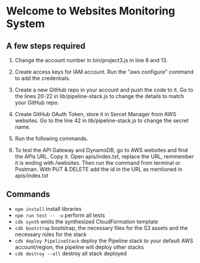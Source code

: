 # Welcome to Websites Monitoring System

## A few steps required

1) Change the account number in bin/project3.js in line 8 and 13.

2) Create access keys for IAM account. Run the "aws configure" command to add the credentials.

3) Create a new GitHub repo in your account and push the code to it. Go to the lines 20-22 in lib/pipeline-stack.js to change the details to match your GitHub repo. 

4) Create GitHub OAuth Token, store it in Sercet Manager from AWS websites. Go to the line 42 in lib/pipeline-stack.js to change the secret name. 

5) Run the following commands.

6) To test the API Gateway and DynamoDB, go to AWS websites and find the APIs URL. Copy it. Open apis/index.txt, replace the URL, remmember it is ending with /websites. Then run the command from terminal or Postman. With PUT & DELETE add the id in the URL as mentioned in apis/index.txt


## Commands
* `npm install`                install libraries
* `npm run test -- -u`         perform all tests
* `cdk synth`                  emits the synthesized CloudFormation template
* `cdk bootstrap`              bootstrap, the necessary files for the S3 assets and the necessary roles for the stack
* `cdk deploy PipelineStack`   deploy the Pipeline stack to your default AWS account/region, the pipeline will deploy other stacks
* `cdk destroy --all`          destroy all stack deployed


